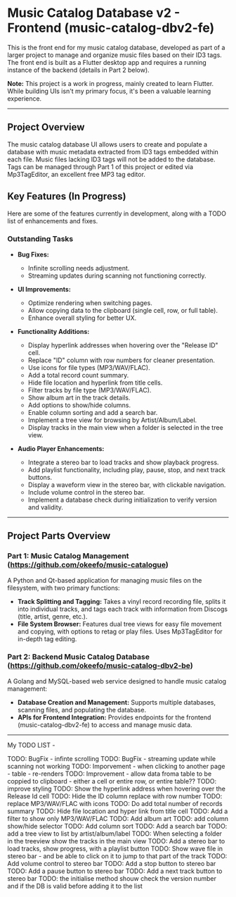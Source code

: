 # Music Catalog Database v2 - Frontend (music-catalog-dbv2-fe)

This is the front end for my music catalog database, developed as part of a larger project to manage and organize music files based on their ID3 tags. The front end is built as a Flutter desktop app and requires a running instance of the backend (details in Part 2 below).

**Note:** This project is a work in progress, mainly created to learn Flutter. While building UIs isn't my primary focus, it's been a valuable learning experience.

---

## Project Overview

The music catalog database UI allows users to create and populate a database with music metadata extracted from ID3 tags embedded within each file. Music files lacking ID3 tags will not be added to the database. Tags can be managed through Part 1 of this project or edited via Mp3TagEditor, an excellent free MP3 tag editor.

## Key Features (In Progress)

Here are some of the features currently in development, along with a TODO list of enhancements and fixes.

### Outstanding Tasks
- **Bug Fixes:**
  - Infinite scrolling needs adjustment.
  - Streaming updates during scanning not functioning correctly.

- **UI Improvements:**
  - Optimize rendering when switching pages.
  - Allow copying data to the clipboard (single cell, row, or full table).
  - Enhance overall styling for better UX.

- **Functionality Additions:**
  - Display hyperlink addresses when hovering over the "Release ID" cell.
  - Replace "ID" column with row numbers for cleaner presentation.
  - Use icons for file types (MP3/WAV/FLAC).
  - Add a total record count summary.
  - Hide file location and hyperlink from title cells.
  - Filter tracks by file type (MP3/WAV/FLAC).
  - Show album art in the track details.
  - Add options to show/hide columns.
  - Enable column sorting and add a search bar.
  - Implement a tree view for browsing by Artist/Album/Label.
  - Display tracks in the main view when a folder is selected in the tree view.
  
- **Audio Player Enhancements:**
  - Integrate a stereo bar to load tracks and show playback progress.
  - Add playlist functionality, including play, pause, stop, and next track buttons.
  - Display a waveform view in the stereo bar, with clickable navigation.
  - Include volume control in the stereo bar.
  - Implement a database check during initialization to verify version and validity.

---

## Project Parts Overview

### Part 1: Music Catalog Management (https://github.com/okeefo/music-catalogue)

A Python and Qt-based application for managing music files on the filesystem, with two primary functions:
- **Track Splitting and Tagging:** Takes a vinyl record recording file, splits it into individual tracks, and tags each track with information from Discogs (title, artist, genre, etc.).
- **File System Browser:** Features dual tree views for easy file movement and copying, with options to retag or play files. Uses Mp3TagEditor for in-depth tag editing.

### Part 2: Backend Music Catalog Database (https://github.com/okeefo/music-catalog-dbv2-be)

A Golang and MySQL-based web service designed to handle music catalog management:
- **Database Creation and Management:** Supports multiple databases, scanning files, and populating the database.
- **APIs for Frontend Integration:** Provides endpoints for the frontend (music-catalog-dbv2-fe) to access and manage music data.

--- 


My TODO LIST - 

TODO: BugFix - infinte scrolling
TODO: BugFix - streaming update while scanning not working
TODO: Imporvement - when clicking to another page - table - re-renders
TODO: Improvement - allow data froma table to be coppied to clipboard - either a cell or entire row, or entire table??
TODO: improve styling
TODO: Show the hyperlink address when hovering over the Release Id cell
TODO: Hide the ID column replace with row number
TODO: replace MP3/WAV/FLAC with icons
TODO: Do add total number of records summary
TODO: Hide file location and hyper link from title cell
TODO: Add a filter to show only MP3/WAV/FLAC
TODO: Add album art
TODO: add column show/hide selector
TODO: Add column sort
TODO: Add a search bar
TODO: add a tree view to list by artist/album/label
TODO: When selecting a folder in the treeview show the tracks in the main view
TODO: Add a stereo bar to load tracks, show progress, with a playlist button
TODO: Show wave file in stereo bar - and be able to click on it to jump to that part of the track
TODO: Add volume control to stereo bar
TODO: Add a stop button to stereo bar
TODO: Add a pause button to stereo bar
TODO: Add a next track button to stereo bar
TODO: the initialise method shouw check the version number and if the DB is valid before adding it to the list



